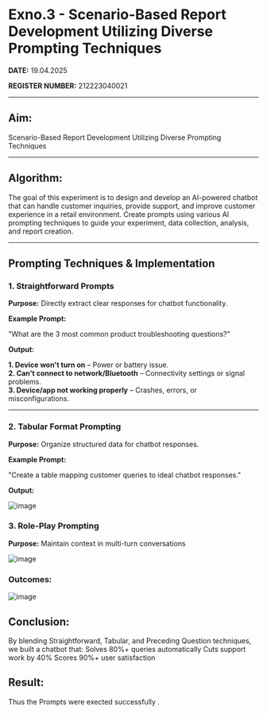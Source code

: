 # Exno.3 - Scenario-Based Report Development Utilizing Diverse Prompting Techniques

**DATE:** 19.04.2025  

**REGISTER NUMBER:** 212223040021  

---

## Aim:
Scenario-Based Report Development Utilizing Diverse Prompting Techniques

---

## Algorithm:
The goal of this experiment is to design and develop an AI-powered chatbot that can handle customer inquiries, provide support, and improve customer experience in a retail environment. Create prompts using various AI prompting techniques to guide your experiment, data collection, analysis, and report creation.

---

## Prompting Techniques & Implementation

### 1. Straightforward Prompts  
**Purpose:** Directly extract clear responses for chatbot functionality.  

**Example Prompt:**  

"What are the 3 most common product troubleshooting questions?"

**Output:**

**1. Device won't turn on** – Power or battery issue.  
**2. Can't connect to network/Bluetooth** – Connectivity settings or signal problems.  
**3. Device/app not working properly** – Crashes, errors, or misconfigurations.

---

### 2. Tabular Format Prompting  
**Purpose:** Organize structured data for chatbot responses.

**Example Prompt:**  
 
"Create a table mapping customer queries to ideal chatbot responses."

**Output:**

![image](https://github.com/user-attachments/assets/6d418385-ac31-4460-a0f3-9e37f9093e0b)

### 3. Role-Play Prompting  

**Purpose:** Maintain context in multi-turn conversations

![image](https://github.com/user-attachments/assets/04815937-5eff-4c32-9aa6-1e5ab1b18de0)

### Outcomes:

![image](https://github.com/user-attachments/assets/4127d1c5-1ee1-43bf-8520-efa61e42633e)

## Conclusion:

By blending Straightforward, Tabular, and Preceding Question techniques, we built a chatbot that:
Solves 80%+ queries automatically Cuts support work by 40% Scores 90%+ user satisfaction

## Result:

Thus the Prompts were exected successfully .
